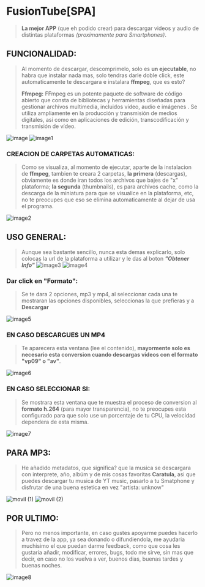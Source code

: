 # **FusionTube[SPA]**
> **La mejor APP** (que eh podido crear) para descargar videos y audio de distintas plataformas *(proximamente para Smartphones)*.

## FUNCIONALIDAD:
> Al momento de descargar, descomprimelo, solo es **un ejecutable**, no habra que instalar nada mas, solo tendras darle doble click, este automaticamente te descargara e instalara **ffmpeg**, que es esto?
> 
> **Ffmpeg:**
> FFmpeg es un potente paquete de software de código abierto que consta de bibliotecas y herramientas diseñadas para gestionar archivos multimedia, incluidos vídeo, audio e imágenes . Se utiliza ampliamente en la producción y transmisión de medios digitales, así como en aplicaciones de edición, transcodificación y transmisión de vídeo.

![image](https://github.com/user-attachments/assets/8b0312a2-db86-42a4-85a4-10828613b975)
![image1](https://github.com/user-attachments/assets/19169e91-1a71-48ed-b94a-c6b007c2c912)
### CREACION DE CARPETAS AUTOMATICAS:
> Como se visualiza, al momento de ejecutar, aparte de la instalacion de **ffmpeg**, tambien te creara 2 carpetas, **la primera** (descargas), obviamente es donde iran todos los archivos que bajes de "x" plataforma; **la segunda** (thumbnails), es para archivos cache, como la descarga de la miniatura para que se visualice en la plataforma, etc, no te preocupes que eso se elimina automaticamente al dejar de usa el programa.

![image2](https://github.com/user-attachments/assets/17a59937-5300-4f33-90cc-5f510fdc536e)
## USO GENERAL:
> Aunque sea bastante sencillo, nunca esta demas explicarlo, solo colocas la url de la plataforma a utilizar y le das al boton ***"Obtener Info"***
![image3](https://github.com/user-attachments/assets/8d1f57d6-a91c-4bb2-a85b-af23706cac91)
![image4](https://github.com/user-attachments/assets/b42525ea-4f01-4013-854f-62188cd63824)
### Dar click en "Formato":
> Se te dara 2 opciones, mp3 y mp4, al seleccionar cada una te mostraran las opciones disponibles, seleccionas la que prefieras y a **Descargar**

![image5](https://github.com/user-attachments/assets/3a27205a-d627-4bbf-9704-64b2544a5d4f)
### EN CASO DESCARGUES UN MP4
> Te aparecera esta ventana (lee el contenido), **mayormente solo es necesario esta conversion cuando descargas videos con el formato "vp09" o "av"**.

![image6](https://github.com/user-attachments/assets/4c544b2d-1ce4-4ecc-8420-00703f8e7e99)
### EN CASO SELECCIONAR SI:
> Se mostrara esta ventana que te muestra el proceso de conversion al **formato h.264** (para mayor transparencia), no te preocupes esta configurado para que solo use un porcentaje de tu CPU, la velocidad dependera de esta misma.

![image7](https://github.com/user-attachments/assets/0e41dc19-219b-4f64-b2b2-602af4b01efa)
## PARA MP3:
> He añadido metadatos, que significa? que la musica se descargara con interprete, año, albúm y de mis cosas favoritas **Caratula**, asi que puedes descargar tu musica de YT music, pasarlo a tu Smatphone y disfrutar de una buena estetica en vez "artista: unknow"

![movil (1)](https://github.com/user-attachments/assets/26e82ffc-cb6c-4427-8013-c415dd2ce559) ![movil (2)](https://github.com/user-attachments/assets/82713bee-2fc5-42e6-9543-e7b9570fc867)
## POR ULTIMO:
> Pero no menos importante, en caso gustes apoyarme puedes hacerlo a travez de la app, ya sea donando o difundiendola, me ayudaria muchisimo el que puedan darme feedback, como que cosa les gustaria añadir, modificar, errores, bugs, todo me sirve, sin mas que decir, en caso no los vuelva a ver, buenos dias, buenas tardes y buenas noches.

![image8](https://github.com/user-attachments/assets/b7c79800-0791-41d4-88bd-fe5c5d085904)
